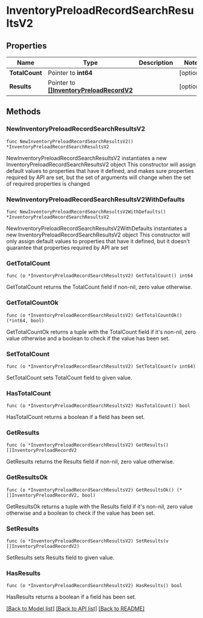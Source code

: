 # InventoryPreloadRecordSearchResultsV2

## Properties

Name | Type | Description | Notes
------------ | ------------- | ------------- | -------------
**TotalCount** | Pointer to **int64** |  | [optional] 
**Results** | Pointer to [**[]InventoryPreloadRecordV2**](InventoryPreloadRecordV2.md) |  | [optional] 

## Methods

### NewInventoryPreloadRecordSearchResultsV2

`func NewInventoryPreloadRecordSearchResultsV2() *InventoryPreloadRecordSearchResultsV2`

NewInventoryPreloadRecordSearchResultsV2 instantiates a new InventoryPreloadRecordSearchResultsV2 object
This constructor will assign default values to properties that have it defined,
and makes sure properties required by API are set, but the set of arguments
will change when the set of required properties is changed

### NewInventoryPreloadRecordSearchResultsV2WithDefaults

`func NewInventoryPreloadRecordSearchResultsV2WithDefaults() *InventoryPreloadRecordSearchResultsV2`

NewInventoryPreloadRecordSearchResultsV2WithDefaults instantiates a new InventoryPreloadRecordSearchResultsV2 object
This constructor will only assign default values to properties that have it defined,
but it doesn't guarantee that properties required by API are set

### GetTotalCount

`func (o *InventoryPreloadRecordSearchResultsV2) GetTotalCount() int64`

GetTotalCount returns the TotalCount field if non-nil, zero value otherwise.

### GetTotalCountOk

`func (o *InventoryPreloadRecordSearchResultsV2) GetTotalCountOk() (*int64, bool)`

GetTotalCountOk returns a tuple with the TotalCount field if it's non-nil, zero value otherwise
and a boolean to check if the value has been set.

### SetTotalCount

`func (o *InventoryPreloadRecordSearchResultsV2) SetTotalCount(v int64)`

SetTotalCount sets TotalCount field to given value.

### HasTotalCount

`func (o *InventoryPreloadRecordSearchResultsV2) HasTotalCount() bool`

HasTotalCount returns a boolean if a field has been set.

### GetResults

`func (o *InventoryPreloadRecordSearchResultsV2) GetResults() []InventoryPreloadRecordV2`

GetResults returns the Results field if non-nil, zero value otherwise.

### GetResultsOk

`func (o *InventoryPreloadRecordSearchResultsV2) GetResultsOk() (*[]InventoryPreloadRecordV2, bool)`

GetResultsOk returns a tuple with the Results field if it's non-nil, zero value otherwise
and a boolean to check if the value has been set.

### SetResults

`func (o *InventoryPreloadRecordSearchResultsV2) SetResults(v []InventoryPreloadRecordV2)`

SetResults sets Results field to given value.

### HasResults

`func (o *InventoryPreloadRecordSearchResultsV2) HasResults() bool`

HasResults returns a boolean if a field has been set.


[[Back to Model list]](../README.md#documentation-for-models) [[Back to API list]](../README.md#documentation-for-api-endpoints) [[Back to README]](../README.md)


